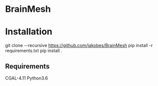 # BrainMesh

# Installation
git clone --recursive https://github.com/jakobes/BrainMesh
pip install -r requirements.txt
pip install .

## Requirements
CGAL-4.11
Python3.6
